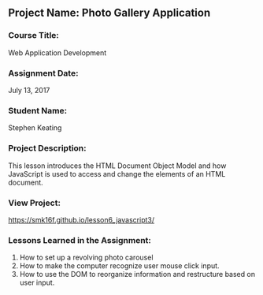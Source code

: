 ## Project Name:  Photo Gallery Application

### Course Title:
Web Application Development

### Assignment Date:  
July 13, 2017

### Student Name:  
Stephen Keating

### Project Description:
This lesson introduces the HTML Document Object Model and how
JavaScript is used to access and change the elements of an
HTML document. 

### View Project:
https://smk16f.github.io/lesson6_javascript3/

### Lessons Learned in the Assignment:
1. How to set up a revolving photo carousel
2. How to make the computer recognize user mouse click input.
3. How to use the DOM to reorganize information and restructure based on user input.